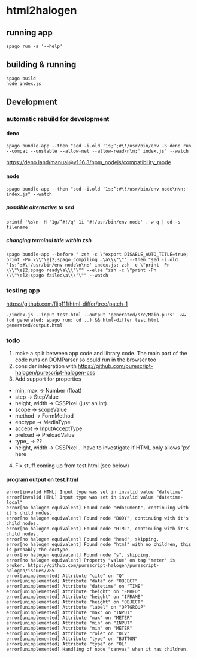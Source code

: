 # html2halogen

## running app
```shell
spago run -a '--help'
```

## building & running
```shell
spago build
node index.js
```

## Development

### automatic rebuild for development

#### deno
```shell
spago bundle-app --then "sed -i.old '1s;^;#\!/usr/bin/env -S deno run --compat --unstable --allow-net --allow-read\n\n;' index.js" --watch
```
https://deno.land/manual@v1.16.3/npm_nodejs/compatibility_mode

#### node
```shell
spago bundle-app --then "sed -i.old '1s;^;#\!/usr/bin/env node\n\n;' index.js" --watch
```

##### possible alternative to sed
```shell
printf '%s\n' H '1g/^#!/q' 1i '#!/usr/bin/env node' . w q | ed -s filename
```

##### changing terminal title within zsh
```shell
spago bundle-app --before " zsh -c \"export DISABLE_AUTO_TITLE=true; print -Pn \\\"\e]2;spago compiling …\a\\\"\"" --then "sed -i.old '1s;^;#\!/usr/bin/env node\n\n;' index.js; zsh -c \"print -Pn \\\"\e]2;spago ready\a\\\"\"" --else "zsh -c \"print -Pn \\\"\e]2;spago failed\a\\\"\"" --watch
```

### testing app
https://github.com/flip111/html-differ/tree/patch-1

```shell
./index.js --input test.html --output 'generated/src/Main.purs'  && (cd generated; spago run; cd ..) && html-differ test.html generated/output.html
```

### todo
1. make a split between app code and library code. The main part of the code runs on DOMParser so could run in the browser too
2. consider integration with https://github.com/purescript-halogen/purescript-halogen-css
3. Add support for properties
  - min, max -> Number (float)
  - step -> StepValue
  - height, width -> CSSPixel (just an int)
  - scope -> scopeValue
  - method -> FormMethod
  - enctype -> MediaType
  - accept -> InputAcceptType
  - preload -> PreloadValue
  - type_ -> ??
  - height, width -> CSSPixel .. have to investigate if HTML only allows 'px' here
4. Fix stuff coming up from test.html (see below)

#### program output on test.html
```
error[invalid HTML] Input type was set in invalid value "datetime"
error[invalid HTML] Input type was set in invalid value "datetime-local"
error[no halogen equivalent] Found node "#document", continuing with it's child nodes.
error[no halogen equivalent] Found node "BODY", continuing with it's child nodes.
error[no halogen equivalent] Found node "HTML", continuing with it's child nodes.
error[no halogen equivalent] Found node "head", skipping.
error[no halogen equivalent] Found node "html" with no children, this is probably the doctype.
error[no halogen equivalent] Found node "s", skipping.
error[no halogen equivalent] Property "value" on tag "meter" is broken. https://github.com/purescript-halogen/purescript-halogen/issues/785
error[unimplemented] Attribute "cite" on "Q"
error[unimplemented] Attribute "data" on "OBJECT"
error[unimplemented] Attribute "datetime" on "TIME"
error[unimplemented] Attribute "height" on "EMBED"
error[unimplemented] Attribute "height" on "IFRAME"
error[unimplemented] Attribute "height" on "OBJECT"
error[unimplemented] Attribute "label" on "OPTGROUP"
error[unimplemented] Attribute "max" on "INPUT"
error[unimplemented] Attribute "max" on "METER"
error[unimplemented] Attribute "min" on "INPUT"
error[unimplemented] Attribute "min" on "METER"
error[unimplemented] Attribute "role" on "DIV"
error[unimplemented] Attribute "type" on "BUTTON"
error[unimplemented] Attribute "type" on "OL"
error[unimplemented] Handling of node "canvas" when it has children.
```
